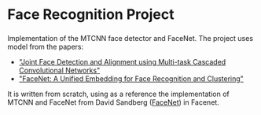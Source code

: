 # Face Recognition Project
###

Implementation of the MTCNN face detector and FaceNet. The project uses model from the papers:
 - ["Joint Face Detection and Alignment using Multi-task Cascaded Convolutional Networks"](https://arxiv.org/abs/1604.02878)
 - ["FaceNet: A Unified Embedding for Face Recognition and Clustering"](http://arxiv.org/abs/1503.03832)

It is written from scratch, using as a reference the implementation of MTCNN and FaceNet from David Sandberg ([FaceNet](https://github.com/davidsandberg/facenet/)) in Facenet. 
